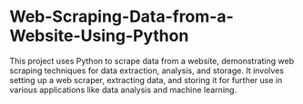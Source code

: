 # Web-Scraping-Data-from-a-Website-Using-Python
This project uses Python to scrape data from a website, demonstrating web scraping techniques for data extraction, analysis, and storage. It involves setting up a web scraper, extracting data, and storing it for further use in various applications like data analysis and machine learning.
